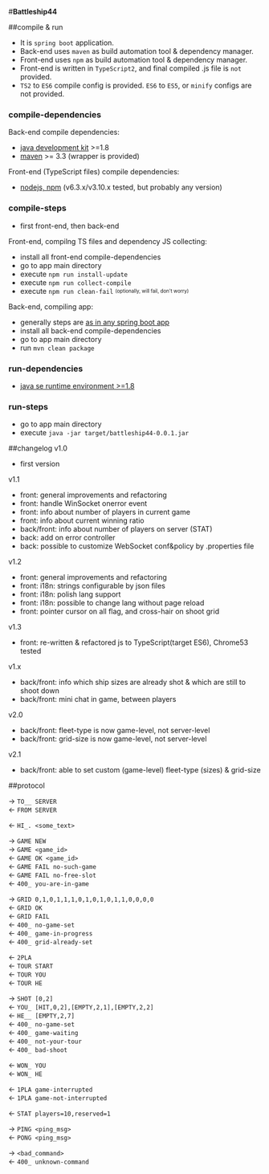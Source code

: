 #**Battleship44**  

##compile & run

* It is `spring boot` application.
* Back-end uses `maven` as build automation tool & dependency manager. 
* Front-end uses `npm` as build automation tool & dependency manager.
* Front-end is written in `TypeScript2`, and final compiled .js file is `not` provided.
* `TS2` to `ES6` compile config is provided. `ES6` to `ES5`, or `minify` configs are not provided.

### compile-dependencies
Back-end compile dependencies:

* [java development kit](http://www.oracle.com/technetwork/java/javase/overview/index.html) >=1.8
* [maven](https://maven.apache.org/) >= 3.3 (wrapper is provided)


Front-end (TypeScript files) compile dependencies:

* [nodejs, npm](https://nodejs.org/en/) (v6.3.x/v3.10.x tested, but probably any version)


### compile-steps
* first front-end, then back-end

Front-end, compilng TS files and dependency JS collecting:  

* install all front-end compile-dependencies
* go to app main directory
* execute `npm run install-update`
* execute `npm run collect-compile`
* execute `npm run clean-fail` <sub><sup>(optionally, will fail, don't worry)</sup></sub>

Back-end, compiling app:

* generally steps are [as in any spring boot app](http://docs.spring.io/spring-boot/docs/current/reference/htmlsingle/#build-tool-plugins-maven-packaging)
* install all back-end compile-dependencies
* go to app main directory
* run `mvn clean package`

### run-dependencies
* [java se runtime environment >=1.8](http://www.oracle.com/technetwork/java/javase/overview/index.html)

### run-steps
* go to app main directory
* execute `java -jar target/battleship44-0.0.1.jar`

##changelog 
v1.0  
+ first version  
  
v1.1  
+ front: general improvements and refactoring  
+ front: handle WinSocket onerror event  
+ front: info about number of players in current game  
+ front: info about current winning ratio  
+ back/front: info about number of players on server (STAT)  
+ back: add on error controller  
+ back: possible to customize WebSocket conf&policy by .properties file  
  
v1.2  
+ front: general improvements and refactoring  
+ front: i18n: strings configurable by json files  
+ front: i18n: polish lang support  
+ front: i18n: possible to change lang without page reload  
+ front: pointer cursor on all flag, and cross-hair on shoot grid  
  
v1.3  
- front: re-written & refactored js to TypeScript(target ES6), Chrome53 tested  
  
v1.x  
- back/front: info which ship sizes are already shot & which are still to shoot down  
- back/front: mini chat in game, between players  
  
v2.0  
- back/front: fleet-type is now game-level, not server-level  
- back/front: grid-size is now game-level, not server-level  
  
v2.1  
- back/front: able to set custom (game-level) fleet-type (sizes) & grid-size  

##protocol

→ `TO__ SERVER`  
← `FROM SERVER`  
  
← `HI_. <some_text>`  
  
→ `GAME NEW`  
→ `GAME <game_id>`  
← `GAME OK <game_id>`  
← `GAME FAIL no-such-game`  
← `GAME FAIL no-free-slot`  
← `400_ you-are-in-game`  
  
→ `GRID 0,1,0,1,1,1,0,1,0,1,0,1,1,0,0,0,0`  
← `GRID OK`  
← `GRID FAIL`  
← `400_ no-game-set`  
← `400_ game-in-progress`  
← `400_ grid-already-set`  
  
← `2PLA`  
← `TOUR START`  
← `TOUR YOU`  
← `TOUR HE`  
  
→ `SHOT [0,2]`  
← `YOU_ [HIT,0,2],[EMPTY,2,1],[EMPTY,2,2]`  
← `HE__ [EMPTY,2,7]`  
← `400_ no-game-set`  
← `400_ game-waiting`  
← `400_ not-your-tour`  
← `400_ bad-shoot`  
  
← `WON_ YOU`  
← `WON_ HE`  
  
← `1PLA game-interrupted`  
← `1PLA game-not-interrupted`  
  
← `STAT players=10,reserved=1`  
  
→ `PING <ping_msg>`  
← `PONG <ping_msg>`  
  
→ `<bad_command>`  
← `400_ unknown-command`  
